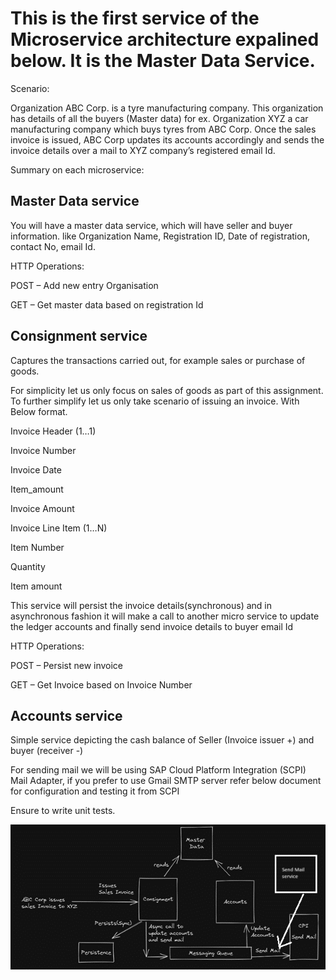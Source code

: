 # This is the first service of the Microservice architecture expalined below. It is the Master Data Service.

Scenario: 

Organization ABC Corp. is a tyre manufacturing company. This organization has details of all the buyers (Master data) for ex. Organization XYZ a car manufacturing company which buys tyres from ABC Corp. Once the sales invoice is issued, ABC Corp updates its accounts accordingly and sends the invoice details over a mail to XYZ company’s registered email Id.  

Summary on each microservice: 

## Master Data service 

You will have a master data service, which will have seller and buyer information. like Organization Name, Registration ID, Date of registration, contact No, email Id. 

HTTP Operations: 

POST – Add new entry Organisation 

GET – Get master data based on registration Id 


## Consignment service 

Captures the transactions carried out, for example sales or purchase of goods. 

For simplicity let us only focus on sales of goods as part of this assignment. To further simplify let us only take scenario of issuing an invoice. With Below format. 


Invoice Header (1…1) 

Invoice Number 

Invoice Date 

Item_amount 

Invoice Amount 

Invoice Line Item (1…N) 

Item Number 

Quantity 

Item amount 

This service will persist the invoice details(synchronous) and in asynchronous fashion it will make a call to another micro service to update the ledger accounts and finally send invoice details to buyer email Id 

HTTP Operations: 

POST – Persist new invoice 

GET – Get Invoice based on Invoice Number 

 

## Accounts service 

Simple service depicting the cash balance of Seller (Invoice issuer +) and buyer (receiver -) 


For sending mail we will be using SAP Cloud Platform Integration (SCPI) Mail Adapter, if you prefer to use Gmail SMTP server refer below document for configuration and testing it from SCPI 

  
Ensure to write unit tests. 

![alt text](https://github.com/KaloyanGG/Microservices-Master-Data-Service/blob/main/schema1.png?raw=true)
